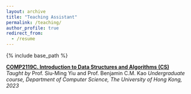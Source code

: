 ```yaml
---
layout: archive
title: "Teaching Assistant"
permalink: /teaching/
author_profile: true
redirect_from:
  - /resume
---
```


{% include base_path %}

[**COMP2119C. Introduction to Data Structures and Algorithms (CS)**](https://www.cs.hku.hk/index.php/programmes/course-offered?infile=2022/comp2119.html)
<br>
*Taught by* Prof. Siu-Ming Yiu and Prof. Benjamin C.M. Kao
*Undergraduate course, Department of Computer Science, The University of Hong Kong, 2023*
